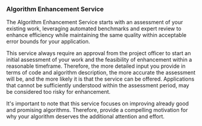 ### Algorithm Enhancement Service

The Algorithm Enhancement Service starts with an assessment of your existing work, leveraging automated benchmarks and expert review
to enhance efficiency while maintaining the same quality within acceptable error bounds for your application.

This service always require an approval from the project officer to start an initial assessment of your work and the
feasibility of enhancement within a reasonable timeframe. Therefore, the more detailed input you provide in terms of code and
algorithm description, the more accurate the assessment will be, and the more likely it is that the service can be offered.
Applications that cannot be sufficiently understood within the assessment period, may be considered too risky for enhancement.

It's important to note that this service focuses on improving already good and promising algorithms. Therefore, provide
a compelling motivation for why your algorithm deserves the additional attention and effort.
